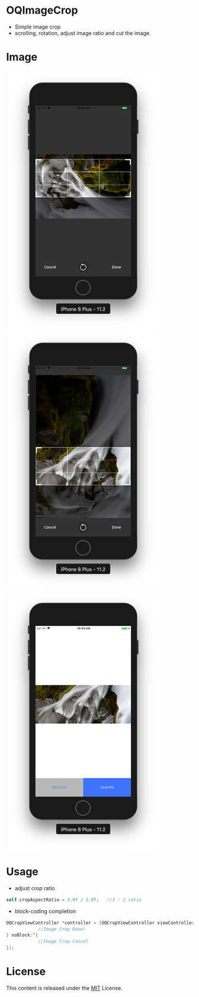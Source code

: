 # OQImageCrop
* Simple image crop 
* scrolling, rotation, adjust image ratio and cut the image.

# Image
![sample](/sampleImage/img01.png)
![sample](/sampleImage/img02.png)
![sample](/sampleImage/img03.png)

# Usage
* adjust crop ratio
```objective-c
self.cropAspectRatio = 3.0f / 2.0f;   //3 : 2 ratio
```

* block-coding completion
```objective-c
OQCropViewController *controller = [OQCropViewController viewControllerWithImage:image cropAspectRatio:self.cropAspectRatio yesBlock:^(UIImage *resultImage) {
            //Image Crop Done!
} noBlock:^{
            //Image Crop Cancel
}];
```

# License
This content is released under the [MIT](http://opensource.org/licenses/MIT) License.
